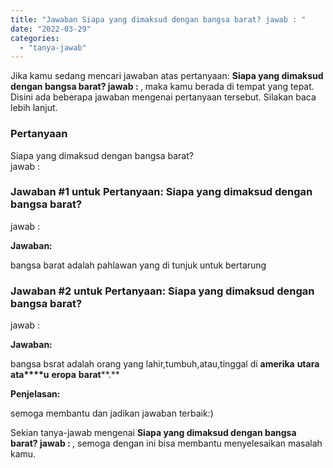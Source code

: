 ```yaml
---
title: "Jawaban Siapa yang dimaksud dengan bangsa barat? jawab : ​"
date: "2022-03-29"
categories: 
  - "tanya-jawab"
---
```


Jika kamu sedang mencari jawaban atas pertanyaan: **Siapa yang dimaksud dengan bangsa barat? jawab : ​**, maka kamu berada di tempat yang tepat. Disini ada beberapa jawaban mengenai pertanyaan tersebut. Silakan baca lebih lanjut.

### Pertanyaan

Siapa yang dimaksud dengan bangsa barat?  
jawab : ​

### Jawaban #1 untuk Pertanyaan: Siapa yang dimaksud dengan bangsa barat?  
jawab : ​

**Jawaban:**

bangsa barat adalah pahlawan yang di tunjuk untuk bertarung

### Jawaban #2 untuk Pertanyaan: Siapa yang dimaksud dengan bangsa barat?  
jawab : ​

**Jawaban:**

bangsa bsrat adalah orang yang lahir,tumbuh,atau,tinggal di **a****m****e****r****i****k****a** **u****t****a****r****a** **a****t****a****u** **e****r****o****p****a** **b****a****r****a****t****.**

**Penjelasan:**

semoga membantu dan jadikan jawaban terbaik:)

Sekian tanya-jawab mengenai **Siapa yang dimaksud dengan bangsa barat? jawab : ​**, semoga dengan ini bisa membantu menyelesaikan masalah kamu.
